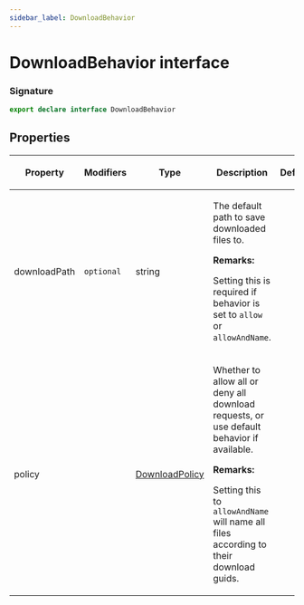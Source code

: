 ```yaml
---
sidebar_label: DownloadBehavior
---
```


# DownloadBehavior interface

### Signature

```typescript
export declare interface DownloadBehavior
```

## Properties

<table><thead><tr><th>

Property

</th><th>

Modifiers

</th><th>

Type

</th><th>

Description

</th><th>

Default

</th></tr></thead>
<tbody><tr><td>

<span id="downloadpath">downloadPath</span>

</td><td>

`optional`

</td><td>

string

</td><td>

The default path to save downloaded files to.

**Remarks:**

Setting this is required if behavior is set to `allow` or `allowAndName`.

</td><td>

</td></tr>
<tr><td>

<span id="policy">policy</span>

</td><td>

</td><td>

[DownloadPolicy](./puppeteer.downloadpolicy.md)

</td><td>

Whether to allow all or deny all download requests, or use default behavior if available.

**Remarks:**

Setting this to `allowAndName` will name all files according to their download guids.

</td><td>

</td></tr>
</tbody></table>
